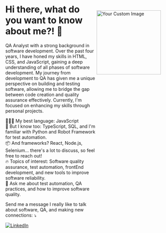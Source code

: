<div style="position: relative; padding-right: 220px;">
  <img src="https://raw.githubusercontent.com/MicaelliMedeiros/micaellimedeiros/master/image/computer-illustration.png" alt="Your Custom Image" width="200" style="position: absolute; top: 0; right: 0; margin: 20px;">

  <h1>Hi there, what do you want to know about me?! 👋</h1>
  <p>
    QA Analyst with a strong background in software development. Over the past four years, I have honed my skills in HTML, CSS, and JavaScript, gaining a deep understanding of all phases of software development. My journey from development to QA has given me a unique perspective on building and testing software, allowing me to bridge the gap between code creation and quality assurance effectively. Currently, I'm focused on enhancing my skills through personal projects.
  </p>
  <p>
    👨🏻‍💻 My best language: JavaScript<br>
    🧠 But I know too: TypeScript, SQL, and I'm familiar with Python and Robot Framework for test automation.<br>
    📦 And frameworks? React, Node.js, Selenium... there's a lot to discuss, so feel free to reach out!<br>
    🔥 Topics of interest: Software quality assurance, test automation, frontEnd development, and new tools to improve software reliability.<br>
    💬 Ask me about test automation, QA practices, and how to improve software quality.
  </p>
  <p>
    Send me a message I really like to talk about software, QA, and making new connections: ⤵️
  </p>
  <p>
    <a href="https://www.linkedin.com/in/matheuscavalcantevb/"><img src="https://img.shields.io/badge/LinkedIn-0077B5?style=for-the-badge&logo=linkedin&logoColor=white" alt="LinkedIn"></a>
    <a href
